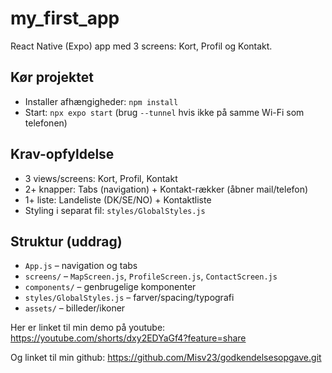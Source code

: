 # my_first_app

React Native (Expo) app med 3 screens: Kort, Profil og Kontakt.

## Kør projektet
- Installer afhængigheder: `npm install`
- Start: `npx expo start` (brug `--tunnel` hvis ikke på samme Wi-Fi som telefonen)

## Krav-opfyldelse
- 3 views/screens: Kort, Profil, Kontakt
- 2+ knapper: Tabs (navigation) + Kontakt-rækker (åbner mail/telefon)
- 1+ liste: Landeliste (DK/SE/NO) + Kontaktliste
- Styling i separat fil: `styles/GlobalStyles.js`

## Struktur (uddrag)
- `App.js` – navigation og tabs
- `screens/` – `MapScreen.js`, `ProfileScreen.js`, `ContactScreen.js`
- `components/` – genbrugelige komponenter
- `styles/GlobalStyles.js` – farver/spacing/typografi
- `assets/` – billeder/ikoner


Her er linket til min demo på youtube:
https://youtube.com/shorts/dxy2EDYaGf4?feature=share

Og linket til min github:
https://github.com/Misv23/godkendelsesopgave.git